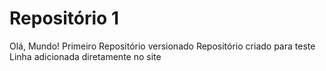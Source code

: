 # Repositório 1

Olá, Mundo!
Primeiro Repositório versionado
Repositório criado para teste
Linha adicionada diretamente no site

